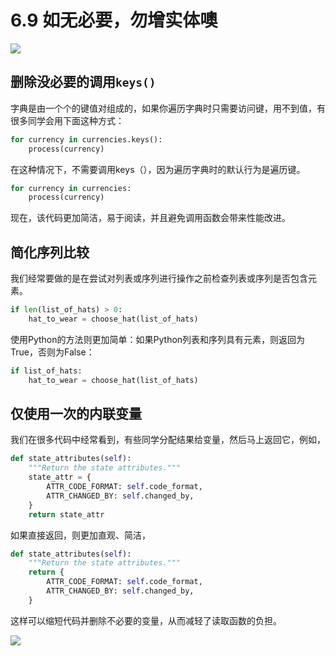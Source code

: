 # 6.9 如无必要，勿增实体噢

![](http://image.iswbm.com/20200804124133.png)

## 删除没必要的调用`keys()`

字典是由一个个的键值对组成的，如果你遍历字典时只需要访问键，用不到值，有很多同学会用下面这种方式：

```python
for currency in currencies.keys():
    process(currency)
```

在这种情况下，不需要调用keys（），因为遍历字典时的默认行为是遍历键。

```python
for currency in currencies:
    process(currency)
```

现在，该代码更加简洁，易于阅读，并且避免调用函数会带来性能改进。

## 简化序列比较

我们经常要做的是在尝试对列表或序列进行操作之前检查列表或序列是否包含元素。

```python
if len(list_of_hats) > 0:
    hat_to_wear = choose_hat(list_of_hats)
```

使用Python的方法则更加简单：如果Python列表和序列具有元素，则返回为True，否则为False：

```python
if list_of_hats:
    hat_to_wear = choose_hat(list_of_hats)
```

## 仅使用一次的内联变量

我们在很多代码中经常看到，有些同学分配结果给变量，然后马上返回它，例如，

```python
def state_attributes(self):
    """Return the state attributes."""
    state_attr = {
        ATTR_CODE_FORMAT: self.code_format,
        ATTR_CHANGED_BY: self.changed_by,
    }
    return state_attr
```

如果直接返回，则更加直观、简洁，

```python
def state_attributes(self):
    """Return the state attributes."""
    return {
        ATTR_CODE_FORMAT: self.code_format,
        ATTR_CHANGED_BY: self.changed_by,
    }
```

这样可以缩短代码并删除不必要的变量，从而减轻了读取函数的负担。



![](http://image.iswbm.com/20200607174235.png)